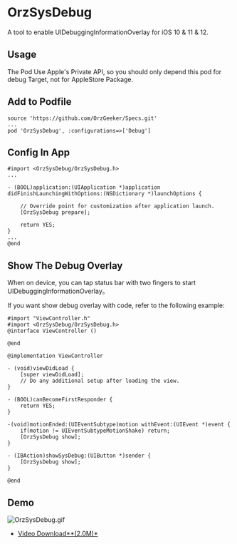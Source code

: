 # OrzSysDebug

A tool to enable UIDebuggingInformationOverlay for iOS 10 &amp; 11 &amp; 12.


## Usage

The Pod Use Apple's Private API, so you should only depend this pod for debug Target, not for AppleStore Package.

## Add to Podfile

```
source 'https://github.com/OrzGeeker/Specs.git'
...
pod 'OrzSysDebug', :configurations=>['Debug']
```

## Config In App

```
#import <OrzSysDebug/OrzSysDebug.h>
...

- (BOOL)application:(UIApplication *)application didFinishLaunchingWithOptions:(NSDictionary *)launchOptions {

    // Override point for customization after application launch.
    [OrzSysDebug prepare];
    
    return YES;
}
...
@end
```

## Show The Debug Overlay

When on device, you can tap status bar with two fingers to start UIDebuggingInformationOverlay。

If you want show debug overlay with code,  refer to the following example:

```
#import "ViewController.h"
#import <OrzSysDebug/OrzSysDebug.h>
@interface ViewController ()

@end

@implementation ViewController

- (void)viewDidLoad {
    [super viewDidLoad];
    // Do any additional setup after loading the view.
}

- (BOOL)canBecomeFirstResponder {
    return YES;
}

-(void)motionEnded:(UIEventSubtype)motion withEvent:(UIEvent *)event {
    if(motion != UIEventSubtypeMotionShake) return;
    [OrzSysDebug show];
}

- (IBAction)showSysDebug:(UIButton *)sender {
    [OrzSysDebug show];
}

@end
```

## Demo

![OrzSysDebug.gif](OrzSysDebug.gif)

- [Video Download**(2.0M)*](OrzSysDebug.mp4)
